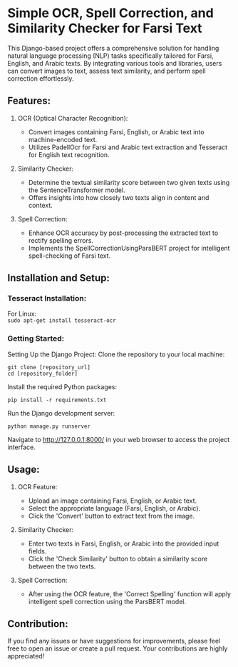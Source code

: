 # Simple OCR, Spell Correction, and Similarity Checker for Farsi Text
This Django-based project offers a comprehensive solution for handling natural language processing (NLP) tasks specifically tailored for Farsi, English, and Arabic texts. By integrating various tools and libraries, users can convert images to text, assess text similarity, and perform spell correction effortlessly.

## Features:
1. OCR (Optical Character Recognition):

    - Convert images containing Farsi, English, or Arabic text into machine-encoded text.
    - Utilizes PadellOcr for Farsi and Arabic text extraction and Tesseract for English text recognition.
1. Similarity Checker:

    - Determine the textual similarity score between two given texts using the SentenceTransformer model.
    - Offers insights into how closely two texts align in content and context.
1. Spell Correction:

    - Enhance OCR accuracy by post-processing the extracted text to rectify spelling errors.
    - Implements the SpellCorrectionUsingParsBERT project for intelligent spell-checking of Farsi text.
## Installation and Setup:
### Tesseract Installation:
For Linux:\
```sudo apt-get install tesseract-ocr```

### Getting Started:
Setting Up the Django Project:
Clone the repository to your local machine:
```
git clone [repository_url]
cd [repository_folder]
```
Install the required Python packages:
```
pip install -r requirements.txt
```
Run the Django development server:
```
python manage.py runserver
```
Navigate to http://127.0.0.1:8000/ in your web browser to access the project interface.
## Usage:
1. OCR Feature:

    - Upload an image containing Farsi, English, or Arabic text.
    - Select the appropriate language (Farsi, English, or Arabic).
    - Click the 'Convert' button to extract text from the image.
1. Similarity Checker:

    - Enter two texts in Farsi, English, or Arabic into the provided input fields.
    - Click the 'Check Similarity' button to obtain a similarity score between the two texts.
1. Spell Correction:

    - After using the OCR feature, the 'Correct Spelling' function will apply intelligent spell correction using the ParsBERT model.
## Contribution:
If you find any issues or have suggestions for improvements, please feel free to open an issue or create a pull request. Your contributions are highly appreciated!
